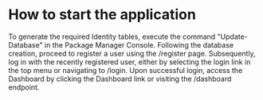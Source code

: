 # How to start the application

To generate the required Identity tables, execute the command "Update-Database" in the Package Manager Console. Following the database creation, proceed to register a user using the /register page. Subsequently, log in with the recently registered user, either by selecting the login link in the top menu or navigating to /login. Upon successful login, access the Dashboard by clicking the Dashboard link or visiting the /dashboard endpoint.
